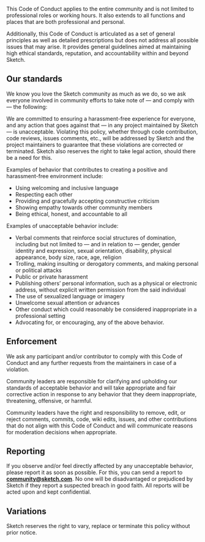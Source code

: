 This Code of Conduct applies to the entire community and is not limited to professional roles or working hours. It also extends to all functions and places that are both professional and personal. 

Additionally, this Code of Conduct is articulated as a set of general principles as well as detailed prescriptions but does not address all possible issues that may arise. It provides general guidelines aimed at maintaining high ethical standards, reputation, and accountability within and beyond Sketch.

## Our standards

We know you love the Sketch community as much as we do, so we ask everyone involved in community efforts to take note of — and comply with — the following:

We are committed to ensuring a harassment-free experience for everyone, and any action that goes against that — in any project maintained by Sketch — is unacceptable. Violating this policy, whether through code contribution, code reviews, issues comments, etc., will be addressed by Sketch and the project maintainers to guarantee that these violations are corrected or terminated. Sketch also reserves the right to take legal action, should there be a need for this.

Examples of behavior that contributes to creating a positive and harassment-free environment include:

- Using welcoming and inclusive language
- Respecting each other
- Providing and gracefully accepting constructive criticism
- Showing empathy towards other community members
- Being ethical, honest, and accountable to all

Examples of unacceptable behavior include:

- Verbal comments that reinforce social structures of domination, including but not limited to — and in relation to — gender, gender identity and expression, sexual orientation, disability, physical appearance, body size, race, age, religion
- Trolling, making insulting or derogatory comments, and making personal or political attacks
- Public or private harassment
- Publishing others’ personal information, such as a physical or electronic address, without explicit written permission from the said individual
- The use of sexualized language or imagery
- Unwelcome sexual attention or advances
- Other conduct which could reasonably be considered inappropriate in a professional setting
- Advocating for, or encouraging, any of the above behavior.

## Enforcement

We ask any participant and/or contributor to comply with this Code of Conduct and any further requests from the maintainers in case of a violation.

Community leaders are responsible for clarifying and upholding our standards of acceptable behavior and will take appropriate and fair corrective action in response to any behavior that they deem inappropriate, threatening, offensive, or harmful.

Community leaders have the right and responsibility to remove, edit, or reject comments, commits, code, wiki edits, issues, and other contributions that do not align with this Code of Conduct and will communicate reasons for moderation decisions when appropriate.

## Reporting

If you observe and/or feel directly affected by any unacceptable behavior, please report it as soon as possible. For this, you can send a report to **community@sketch.com**. No one will be disadvantaged or prejudiced by Sketch if they report a suspected breach in good faith. All reports will be acted upon and kept confidential.

## Variations

Sketch reserves the right to vary, replace or terminate this policy without prior notice.